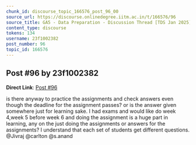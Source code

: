 ```yaml
---
chunk_id: discourse_topic_166576_post_96_00
source_url: https://discourse.onlinedegree.iitm.ac.in/t/166576/96
source_title: GA5 - Data Preparation - Discussion Thread [TDS Jan 2025]
content_type: discourse
tokens: 134
username: 23f1002382
post_number: 96
topic_id: 166576
---
```


## Post #96 by 23f1002382

**Direct Link**: [Post #96](https://discourse.onlinedegree.iitm.ac.in/t/166576/96)

is there anyway to practice the assignments and check answers even though the deadline for the assignment passes? or is the answer given somewhere just for learning sake. I had exams and would like do week 4,week 5 before week 6 and doing the assignment is a huge part in learning, any on the just doing the assignments or answers for the assignments? I understand that each set of students get different questions. @Jivraj @carlton @s.anand
